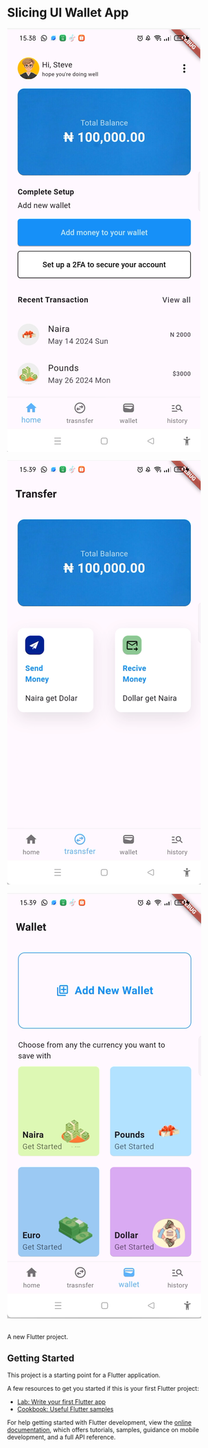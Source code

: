 # Slicing UI Wallet App

![Alt Text](assets/github/1.png) <br> <br>
![Alt Text](assets/github/2.png) <br> <br>
![Alt Text](assets/github/3.png) <br> <br>


A new Flutter project.

## Getting Started





This project is a starting point for a Flutter application.

A few resources to get you started if this is your first Flutter project:

- [Lab: Write your first Flutter app](https://docs.flutter.dev/get-started/codelab)
- [Cookbook: Useful Flutter samples](https://docs.flutter.dev/cookbook)

For help getting started with Flutter development, view the
[online documentation](https://docs.flutter.dev/), which offers tutorials,
samples, guidance on mobile development, and a full API reference.
